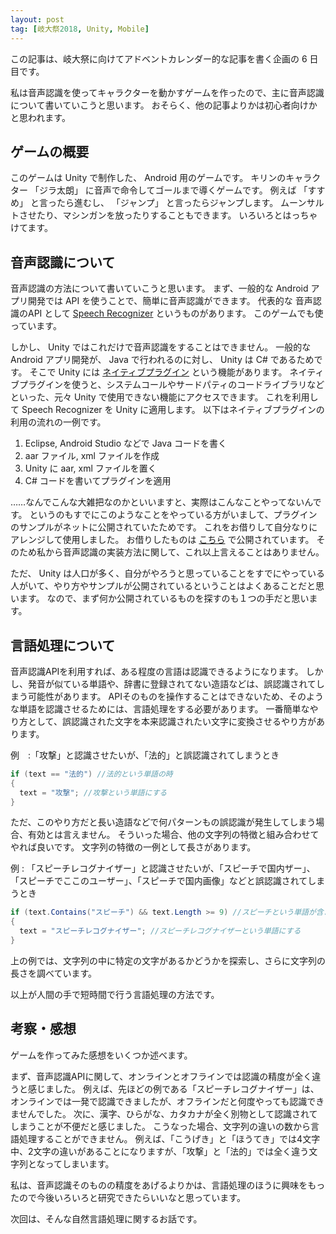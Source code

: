 ```yaml
---
layout: post
tag: [岐大祭2018, Unity, Mobile]
---
```


この記事は、岐大祭に向けてアドベントカレンダー的な記事を書く企画の 6 日目です。

私は音声認識を使ってキャラクターを動かすゲームを作ったので、主に音声認識について書いていこうと思います。
おそらく、他の記事よりかは初心者向けかと思われます。

## ゲームの概要

このゲームは Unity で制作した、 Android 用のゲームです。
キリンのキャラクター 「ジラ太朗」 に音声で命令してゴールまで導くゲームです。
例えば 「すすめ」 と言ったら進むし、 「ジャンプ」 と言ったらジャンプします。
ムーンサルトさせたり、マシンガンを放ったりすることもできます。
いろいろとはっちゃけてます。

## 音声認識について

音声認識の方法について書いていこうと思います。
まず、一般的な Android アプリ開発では API を使うことで、簡単に音声認識ができます。
代表的な 音声認識のAPI として [Speech Recognizer](https://developer.android.com/reference/android/speech/SpeechRecognizer) というものがあります。
このゲームでも使っています。

しかし、 Unity ではこれだけで音声認識をすることはできません。
一般的な Android アプリ開発が、 Java で行われるのに対し、 Unity は C# であるためです。
そこで Unity には [ネイティブプラグイン](https://docs.unity3d.com/ja/current/Manual/Plugins.html) という機能があります。
ネイティブプラグインを使うと、システムコールやサードパティのコードライブラリなどといった、元々 Unity で使用できない機能にアクセスできます。
これを利用して Speech Recognizer を Unity に適用します。
以下はネイティブプラグインの利用の流れの一例です。

1. Eclipse, Android Studio などで Java コードを書く
2. aar ファイル, xml ファイルを作成
3. Unity に aar, xml ファイルを置く
4. C# コードを書いてプラグインを適用

……なんでこんな大雑把なのかといいますと、実際はこんなことやってないんです。
というのもすでにこのようなことをやっている方がいまして、プラグインのサンプルがネットに公開されていたためです。
これをお借りして自分なりにアレンジして使用しました。
お借りしたものは [こちら](http://fantom1x.blog130.fc2.com/blog-entry-273.html) で公開されています。
そのため私から音声認識の実装方法に関して、これ以上言えることはありません。

ただ、 Unity は人口が多く、自分がやろうと思っていることをすでにやっている人がいて、やり方やサンプルが公開されているということはよくあることだと思います。
なので、まず何か公開されているものを探すのも１つの手だと思います。

## 言語処理について

音声認識APIを利用すれば、ある程度の言語は認識できるようになります。
しかし、発音が似ている単語や、辞書に登録されてない造語などは、誤認識されてしまう可能性があります。
APIそのものを操作することはできないため、そのような単語を認識させるためには、言語処理をする必要があります。
一番簡単なやり方として、誤認識された文字を本来認識されたい文字に変換させるやり方があります。

例　:「攻撃」と認識させたいが、「法的」と誤認識されてしまうとき

```C# : attack.cs
if (text == "法的") //法的という単語の時
{
  text = "攻撃"; //攻撃という単語にする
}
```

ただ、このやり方だと長い造語などで何パターンもの誤認識が発生してしまう場合、有効とは言えません。
そういった場合、他の文字列の特徴と組み合わせてやれば良いです。
文字列の特徴の一例として長さがあります。

例 : 「スピーチレコグナイザー」と認識させたいが、「スピーチで国内ザー」、「スピーチでここのユーザー」、「スピーチで国内画像」などと誤認識されてしまうとき

```C# : Recognizer.cs
if (text.Contains("スピーチ") && text.Length >= 9) //スピーチという単語が含まれていて、かつ9文字以上のとき
{
  text = "スピーチレコグナイザー"; //スピーチレコグナイザーという単語にする
}
```
上の例では、文字列の中に特定の文字があるかどうかを探索し、さらに文字列の長さを調べています。

以上が人間の手で短時間で行う言語処理の方法です。

## 考察・感想

ゲームを作ってみた感想をいくつか述べます。

まず、音声認識APIに関して、オンラインとオフラインでは認識の精度が全く違うと感じました。
例えば、先ほどの例である「スピーチレコグナイザー」は、オンラインでは一発で認識できましたが、オフラインだと何度やっても認識できませんでした。
次に、漢字、ひらがな、カタカナが全く別物として認識されてしまうことが不便だと感じました。
こうなった場合、文字列の違いの数から言語処理することができません。
例えば、「こうげき」と「ほうてき」では4文字中、2文字の違いがあることになりますが、「攻撃」と「法的」では全く違う文字列となってしまいます。

私は、音声認識そのものの精度をあげるよりかは、言語処理のほうに興味をもったので今後いろいろと研究できたらいいなと思っています。

次回は、そんな自然言語処理に関するお話です。


